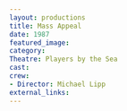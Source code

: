 ```yaml
---
layout: productions
title: Mass Appeal
date: 1987
featured_image:
category:
Theatre: Players by the Sea
cast:
crew:
- Director: Michael Lipp
external_links:
---
```


